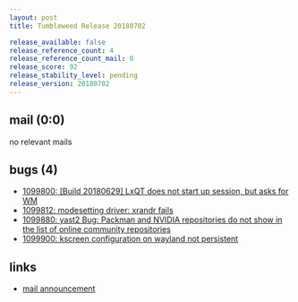 ```yaml
---
layout: post
title: Tumbleweed Release 20180702

release_available: false
release_reference_count: 4
release_reference_count_mail: 0
release_score: 92
release_stability_level: pending
release_version: 20180702
---
```


## mail (0:0)

no relevant mails

## bugs (4)

<!--more-->

- [1099800: \[Build 20180629\] LxQT does not start up session, but asks for WM](https://bugzilla.opensuse.org/show_bug.cgi?id=1099800)
- [1099812: modesetting driver: xrandr fails](https://bugzilla.opensuse.org/show_bug.cgi?id=1099812)
- [1099880: yast2 Bug: Packman and NVIDIA repositories do not show in the list of online community repositories](https://bugzilla.opensuse.org/show_bug.cgi?id=1099880)
- [1099900: kscreen configuration on wayland not persistent](https://bugzilla.opensuse.org/show_bug.cgi?id=1099900)



## links

- [mail announcement](https://lists.opensuse.org/opensuse-factory/2018-07/msg00039.html)
